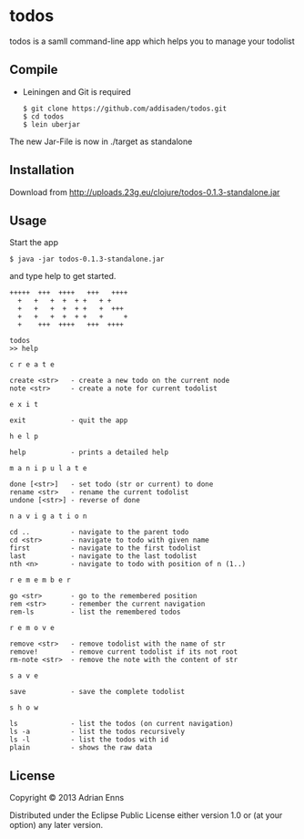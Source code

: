 # todos

todos is a samll command-line app which helps you to
manage your todolist

## Compile

- Leiningen and Git is required

    ```shell
    $ git clone https://github.com/addisaden/todos.git
    $ cd todos
    $ lein uberjar
    ```

The new Jar-File is now in ./target as standalone

## Installation

Download from http://uploads.23g.eu/clojure/todos-0.1.3-standalone.jar

## Usage

Start the app

    $ java -jar todos-0.1.3-standalone.jar

and type help to get started.

    +++++  +++  ++++   +++   ++++
      +   +   +  +  + +   + +
      +   +   +  +  + +   +  +++
      +   +   +  +  + +   +     +
      +    +++  ++++   +++  ++++

    todos
    >> help

    c r e a t e

    create <str>   - create a new todo on the current node
    note <str>     - create a note for current todolist

    e x i t

    exit           - quit the app

    h e l p

    help           - prints a detailed help

    m a n i p u l a t e

    done [<str>]   - set todo (str or current) to done
    rename <str>   - rename the current todolist
    undone [<str>] - reverse of done

    n a v i g a t i o n

    cd ..          - navigate to the parent todo
    cd <str>       - navigate to todo with given name
    first          - navigate to the first todolist
    last           - navigate to the last todolist
    nth <n>        - navigate to todo with position of n (1..)

    r e m e m b e r

    go <str>       - go to the remembered position
    rem <str>      - remember the current navigation
    rem-ls         - list the remembered todos

    r e m o v e

    remove <str>   - remove todolist with the name of str
    remove!        - remove current todolist if its not root
    rm-note <str>  - remove the note with the content of str

    s a v e

    save           - save the complete todolist

    s h o w

    ls             - list the todos (on current navigation)
    ls -a          - list the todos recursively
    ls -l          - list the todos with id
    plain          - shows the raw data


## License

Copyright © 2013 Adrian Enns

Distributed under the Eclipse Public License either version 1.0 or (at
your option) any later version.
